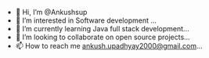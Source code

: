 - 👋 Hi, I’m @Ankushsup
- 👀 I’m interested in Software development ...
- 🌱 I’m currently learning Java full stack development...
- 💞️ I’m looking to collaborate on open source projects...
- 📫 How to reach me ankush.upadhyay2000@gmail.com...

<!---
Ankushsup/Ankushsup is a ✨ special ✨ repository because its `README.md` (this file) appears on your GitHub profile.
You can click the Preview link to take a look at your changes.
--->
